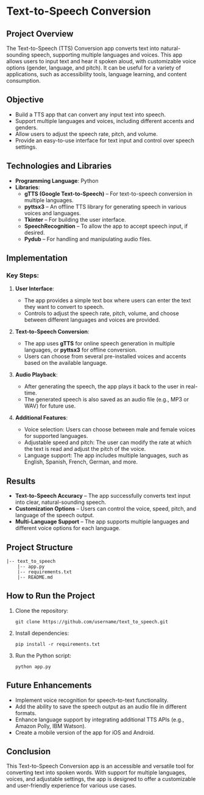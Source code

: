 
# Text-to-Speech Conversion

## Project Overview
The Text-to-Speech (TTS) Conversion app converts text into natural-sounding speech, supporting multiple languages and voices. This app allows users to input text and hear it spoken aloud, with customizable voice options (gender, language, and pitch). It can be useful for a variety of applications, such as accessibility tools, language learning, and content consumption.

## Objective
- Build a TTS app that can convert any input text into speech.
- Support multiple languages and voices, including different accents and genders.
- Allow users to adjust the speech rate, pitch, and volume.
- Provide an easy-to-use interface for text input and control over speech settings.

## Technologies and Libraries
- **Programming Language**: Python
- **Libraries**:
  - **gTTS (Google Text-to-Speech)** – For text-to-speech conversion in multiple languages.
  - **pyttsx3** – An offline TTS library for generating speech in various voices and languages.
  - **Tkinter** – For building the user interface.
  - **SpeechRecognition** – To allow the app to accept speech input, if desired.
  - **Pydub** – For handling and manipulating audio files.

## Implementation
### Key Steps:
1. **User Interface**:
   - The app provides a simple text box where users can enter the text they want to convert to speech.
   - Controls to adjust the speech rate, pitch, volume, and choose between different languages and voices are provided.

2. **Text-to-Speech Conversion**:
   - The app uses **gTTS** for online speech generation in multiple languages, or **pyttsx3** for offline conversion.
   - Users can choose from several pre-installed voices and accents based on the available language.

3. **Audio Playback**:
   - After generating the speech, the app plays it back to the user in real-time.
   - The generated speech is also saved as an audio file (e.g., MP3 or WAV) for future use.

4. **Additional Features**:
   - Voice selection: Users can choose between male and female voices for supported languages.
   - Adjustable speed and pitch: The user can modify the rate at which the text is read and adjust the pitch of the voice.
   - Language support: The app includes multiple languages, such as English, Spanish, French, German, and more.

## Results
- **Text-to-Speech Accuracy** – The app successfully converts text input into clear, natural-sounding speech.
- **Customization Options** – Users can control the voice, speed, pitch, and language of the speech output.
- **Multi-Language Support** – The app supports multiple languages and different voice options for each language.

## Project Structure
```
|-- text_to_speech
    |-- app.py
    |-- requirements.txt
    |-- README.md
```

## How to Run the Project
1. Clone the repository:
   ```
   git clone https://github.com/username/text_to_speech.git
   ```
2. Install dependencies:
   ```
   pip install -r requirements.txt
   ```
3. Run the Python script:
   ```
   python app.py
   ```

## Future Enhancements
- Implement voice recognition for speech-to-text functionality.
- Add the ability to save the speech output as an audio file in different formats.
- Enhance language support by integrating additional TTS APIs (e.g., Amazon Polly, IBM Watson).
- Create a mobile version of the app for iOS and Android.

## Conclusion
This Text-to-Speech Conversion app is an accessible and versatile tool for converting text into spoken words. With support for multiple languages, voices, and adjustable settings, the app is designed to offer a customizable and user-friendly experience for various use cases.
